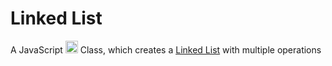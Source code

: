 # Linked List
A JavaScript <img src="https://upload.wikimedia.org/wikipedia/commons/thumb/9/99/Unofficial_JavaScript_logo_2.svg/800px-Unofficial_JavaScript_logo_2.svg.png" position="absolute" height="20" width="20" > Class, which creates a [Linked List](https://en.wikipedia.org/wiki/Linked_list) with multiple operations
